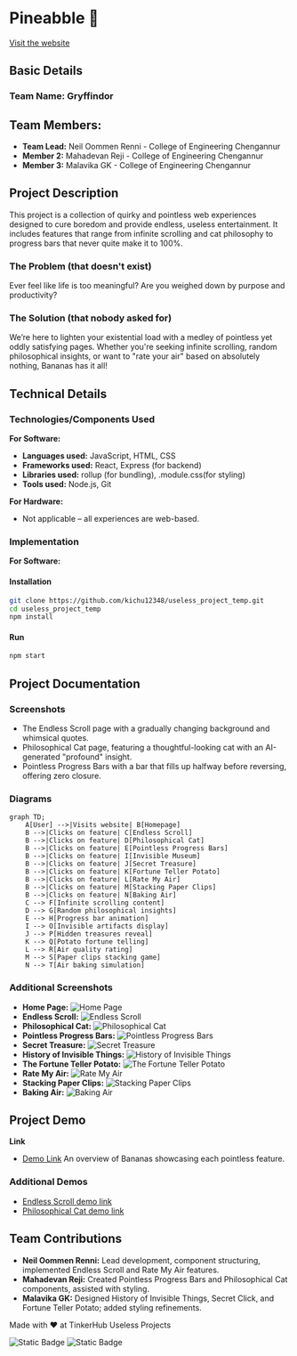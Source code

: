 # Pineabble 🎯

[Visit the website](https://kichu12348.github.io/baananaa)

## Basic Details

### Team Name: Gryffindor

## Team Members:
- **Team Lead:** Neil Oommen Renni - College of Engineering Chengannur
- **Member 2:** Mahadevan Reji - College of Engineering Chengannur
- **Member 3:** Malavika GK - College of Engineering Chengannur

## Project Description

This project is a collection of quirky and pointless web experiences designed to cure boredom and provide endless, useless entertainment. It includes features that range from infinite scrolling and cat philosophy to progress bars that never quite make it to 100%.

### The Problem (that doesn't exist)

Ever feel like life is too meaningful? Are you weighed down by purpose and productivity?

### The Solution (that nobody asked for)

We’re here to lighten your existential load with a medley of pointless yet oddly satisfying pages. Whether you're seeking infinite scrolling, random philosophical insights, or want to "rate your air" based on absolutely nothing, Bananas has it all!

## Technical Details

### Technologies/Components Used

**For Software:**
- **Languages used:** JavaScript, HTML, CSS
- **Frameworks used:** React, Express (for backend)
- **Libraries used:** rollup (for bundling), .module.css(for styling)
- **Tools used:** Node.js, Git

**For Hardware:**
- Not applicable – all experiences are web-based.

### Implementation

**For Software:**

#### Installation

```bash
git clone https://github.com/kichu12348/useless_project_temp.git
cd useless_project_temp
npm install
```

#### Run

```bash
npm start
```

## Project Documentation

### Screenshots

- The Endless Scroll page with a gradually changing background and whimsical quotes.
- Philosophical Cat page, featuring a thoughtful-looking cat with an AI-generated "profound" insight.
- Pointless Progress Bars with a bar that fills up halfway before reversing, offering zero closure.

### Diagrams
```mermaid
graph TD;
    A[User] -->|Visits website| B[Homepage]
    B -->|Clicks on feature| C[Endless Scroll]
    B -->|Clicks on feature| D[Philosophical Cat]
    B -->|Clicks on feature| E[Pointless Progress Bars]
    B -->|Clicks on feature| I[Invisible Museum]
    B -->|Clicks on feature| J[Secret Treasure]
    B -->|Clicks on feature| K[Fortune Teller Potato]
    B -->|Clicks on feature| L[Rate My Air]
    B -->|Clicks on feature| M[Stacking Paper Clips]
    B -->|Clicks on feature| N[Baking Air]
    C --> F[Infinite scrolling content]
    D --> G[Random philosophical insights]
    E --> H[Progress bar animation]
    I --> O[Invisible artifacts display]
    J --> P[Hidden treasures reveal]
    K --> Q[Potato fortune telling]
    L --> R[Air quality rating]
    M --> S[Paper clips stacking game]
    N --> T[Air baking simulation]
```

### Additional Screenshots

- **Home Page:** ![Home Page](screenShots/home.png)
- **Endless Scroll:** ![Endless Scroll](screenShots/endless.png)
- **Philosophical Cat:** ![Philosophical Cat](screenShots/philocat.png)
- **Pointless Progress Bars:** ![Pointless Progress Bars](screenShots/pointlessProg.png)
- **Secret Treasure:** ![Secret Treasure](screenShots/secretTre.png)
- **History of Invisible Things:** ![History of Invisible Things](screenShots/invi.png)
- **The Fortune Teller Potato:** ![The Fortune Teller Potato](screenShots/potato.png)
- **Rate My Air:** ![Rate My Air](screenShots/rateAir.png)
- **Stacking Paper Clips:** ![Stacking Paper Clips](screenShots/clips.png)
- **Baking Air:** ![Baking Air](screenShots/bake.png)

## Project Demo

**Link**
- [Demo Link](https://kichu12348.github.io/baananaa) An overview of Bananas showcasing each pointless feature.

### Additional Demos

- [Endless Scroll demo link](https://kichu12348.github.io/baananaa/endless-scroll)
- [Philosophical Cat demo link](https://kichu12348.github.io/baananaa/philosophical-cat)

## Team Contributions

- **Neil Oommen Renni:** Lead development, component structuring, implemented Endless Scroll and Rate My Air features.
- **Mahadevan Reji:** Created Pointless Progress Bars and Philosophical Cat components, assisted with styling.
- **Malavika GK:** Designed History of Invisible Things, Secret Click, and Fortune Teller Potato; added styling refinements.

Made with ❤️ at TinkerHub Useless Projects

![Static Badge](https://img.shields.io/badge/TinkerHub-24?color=%23000000&link=https%3A%2F%2Fwww.tinkerhub.org%2F)
![Static Badge](https://img.shields.io/badge/UselessProject--24-24?link=https%3A%2F%2Fwww.tinkerhub.org%2Fevents%2FQ2Q1TQKX6Q%2FUseless%2520Projects)

